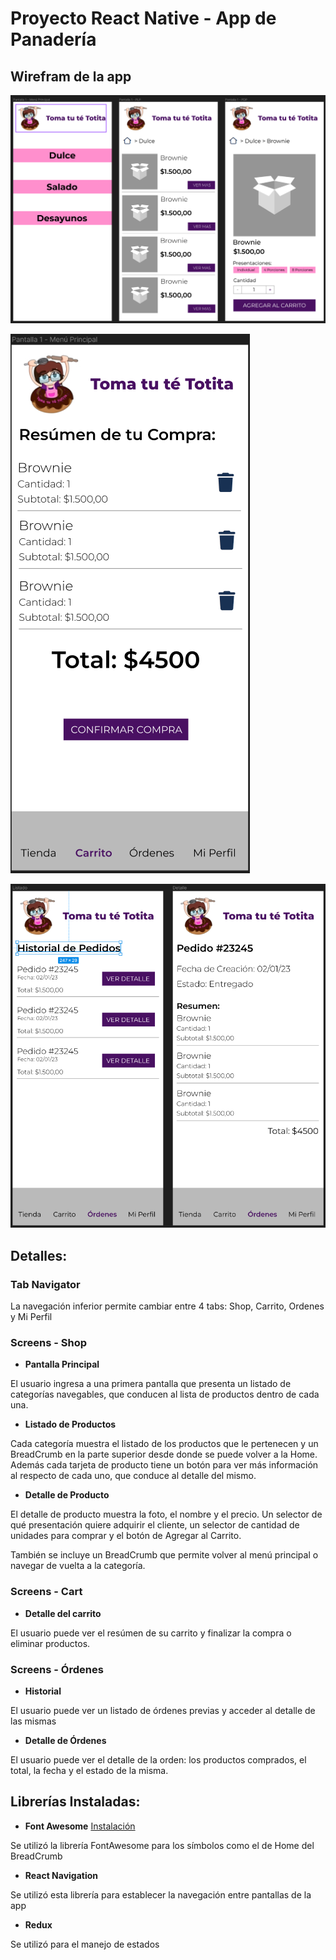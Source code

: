 # Proyecto React Native - App de Panadería

## Wirefram de la app

![wireframe](./img/wireframe.png)

![wireframe](./img/wireframe-cart.png)

![wireframe](./img/wireframe-orders.png)

## Detalles:

### Tab Navigator

La navegación inferior permite cambiar entre 4 tabs: Shop, Carrito, Ordenes y Mi Perfil

### Screens - Shop 

- **Pantalla Principal**

El usuario ingresa a una primera pantalla que presenta un listado de categorías navegables, que conducen al lista de productos dentro de cada una.

- **Listado de Productos**

Cada categoría muestra el listado de los productos que le pertenecen y un BreadCrumb en la parte superior desde donde se puede volver a la Home. Además cada tarjeta de producto tiene un botón para ver más información al respecto de cada uno, que conduce al detalle del mismo.

- **Detalle de Producto**

El detalle de producto muestra la foto, el nombre y el precio. Un selector de qué presentación quiere adquirir el cliente, un selector de cantidad de unidades para comprar y el botón de Agregar al Carrito. 

También se incluye un BreadCrumb que permite volver al menú principal o navegar de vuelta a la categoría.

### Screens - Cart 

- **Detalle del carrito**

El usuario puede ver el resúmen de su carrito y finalizar la compra o eliminar productos.

### Screens - Órdenes 

- **Historial**

El usuario puede ver un listado de órdenes previas y acceder al detalle de las mismas

- **Detalle de Órdenes**

El usuario puede ver el detalle de la orden: los productos comprados, el total, la fecha y el estado de la misma.

## Librerías Instaladas:

- **Font Awesome** [Instalación](https://fontawesome.com/docs/web/use-with/react-native)

Se utilizó la librería FontAwesome para los símbolos como el de Home del BreadCrumb

- **React Navigation**

Se utilizó esta librería para establecer la navegación entre pantallas de la app

- **Redux**

Se utilizó para el manejo de estados